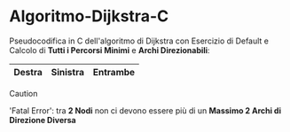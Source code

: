 # Algoritmo-Dijkstra-C
Pseudocodifica in C dell'algoritmo di Dijkstra con Esercizio di Default e Calcolo di **Tutti i Percorsi Minimi** e **Archi Direzionabili**:

|Destra|Sinistra|Entrambe|
|---|---|---|


> [!CAUTION] 
> 'Fatal Error': tra **2 Nodi** non ci devono essere più di un **Massimo 2 Archi di Direzione Diversa**
